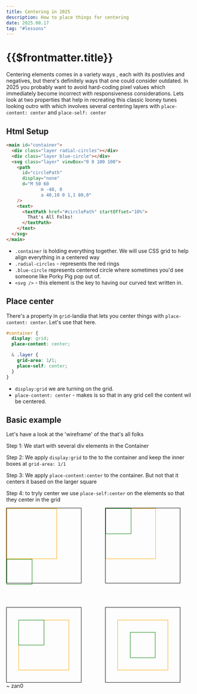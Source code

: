 ```yaml
---
title: Centering in 2025
description: How to place things for centering
date: 2025.08.17
tag: "#lessons"
---
```


# {{$frontmatter.title}}

<Badge :text="$frontmatter.date" />
<Badge :text="$frontmatter.tag" />

<ThatsAllFolks />

Centering elements comes in a variety ways , each with its postivies and negatives, but there's definitely ways that one could consider outdated. In 2025 you probably want to avoid hard-coding pixel values which immediately become incorrect with responsiveness considerations. Lets look at two properties that help in recreating this classic looney tunes looking outro with which involves several centering layers with `place-content: center` and `place-self: center`

## Html Setup

```html
<main id="container">
  <div class="layer radial-circles"></div>
  <div class="layer blue-circle"></div>
  <svg class="layer" viewBox="0 0 100 100">
    <path
      id="circlePath"
      display="none"
      d="M 50 60
             m -40, 0
             a 40,10 0 1,1 80,0"
    />
    <text>
      <textPath href="#circlePath" startOffset="10%">
        That's All Folks!
      </textPath>
    </text>
  </svg>
</main>
```

- `.container` is holding everything together. We will use CSS grid to help align everything in a centered way
- `.radial-circles` - represents the red rings
- `.blue-circle` represents centered circle where sometimes you'd see someone like Porky Pig pop out of.
- `<svg />` - this element is the key to having our curved text written in.

## Place center

There's a property in `grid`-landia that lets you center things with `place-content: center`. Let's use that here.

```css
#container {
  display: grid;
  place-content: center;

  & .layer {
    grid-area: 1/1;
    place-self: center;
  }
}
```

- `display:grid` we are turning on the grid.
- `place-content: center` - makes is so that in any grid cell the content wil be centered.

<style>
  .basic svg{ display:none }
  .basic .layer{ place-self: }
</style>
<ThatsAllFolks class="basic" />

## Basic example

<style>
:root{--size-demo:200px;}

#grid-centering{
  width:var(--size-demo);
  height:var(--size-demo);
  border:1px solid black;
}
#grid-centering .layer-a{
  width:calc(var(--size-demo)/1.5);
  height:calc(var(--size-demo)/1.5);
  border:1px solid orange;
}
#grid-centering .layer-b{
  width:calc(var(--size-demo)/3);
  height:calc(var(--size-demo)/3);
  border:1px solid green;
}
#grid-centering.grid div.layer-a,
#grid-centering.place-content div.layer-a,
#grid-centering.place-self div.layer-a,
#grid-centering.grid div.layer-b,
#grid-centering.place-content div.layer-b,
#grid-centering.place-self div.layer-b{
  grid-area:1/1;
}

#grid-centering.grid{
  display:grid;
}
#grid-centering.place-content,
#grid-centering.place-self{
  display:grid;
  place-content:center;
}
#grid-centering.place-self div.layer-a,
#grid-centering.place-self div.layer-b{
  place-self:center;
}


</style>

Let's have a look at the 'wireframe' of the that's all folks

Step 1: We start with several div elements in the Container

Step 2: We apply `display:grid` to the to the container and keep the inner boxes at `grid-area: 1/1`

Step 3: We apply `place-content:center` to the container. But not that it centers it based on the larger square

Step 4: to tryly center we use `place-self:center` on the elements so that they center in the grid

<div style="display:flex;gap:4rem; flex-wrap:wrap">
  <main id="grid-centering" class="default">
    <div class="layer-a"></div>
    <div class="layer-b"></div> 
  </main>

  <main id="grid-centering" class="grid">
    <div class="layer-a"></div>
    <div class="layer-b"></div> 
  </main>

  <main id="grid-centering" class="place-content">
    <div class="layer-a"></div>
    <div class="layer-b"></div> 
  </main>

  <main id="grid-centering" class="place-self">
    <div class="layer-a"></div>
    <div class="layer-b"></div> 
  </main>
</div>
~ zan0
